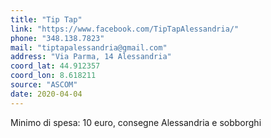 ```yaml
---
title: "Tip Tap"
link: "https://www.facebook.com/TipTapAlessandria/"
phone: "348.138.7823"
mail: "tiptapalessandria@gmail.com"
address: "Via Parma, 14 Alessandria"
coord_lat: 44.912357
coord_lon: 8.618211
source: "ASCOM"
date: 2020-04-04
---
```


Minimo di spesa: 10 euro, consegne Alessandria e sobborghi
